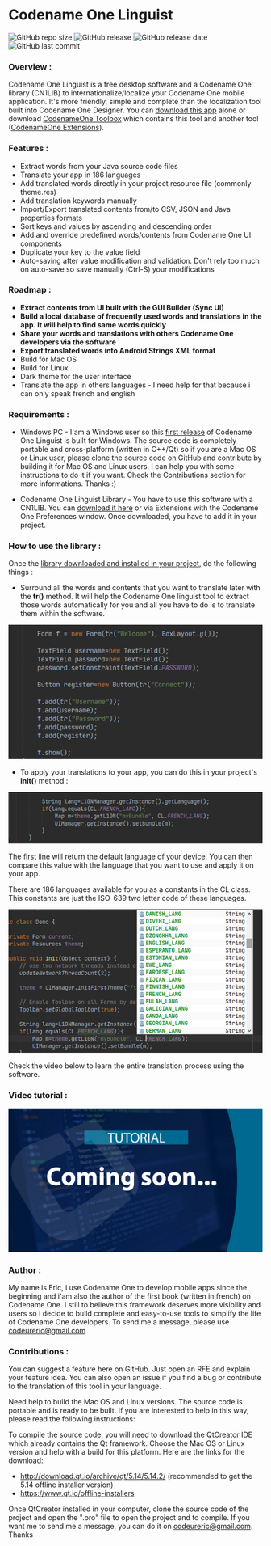 # Codename One Linguist

![GitHub repo size](https://img.shields.io/github/repo-size/ericlight/CN1Linguist?style=plastic)
![GitHub release](https://img.shields.io/github/v/release/ericlight/CN1Linguist?style=plastic)
![GitHub release date](https://img.shields.io/github/release-date/ericlight/CN1Linguist?style=plastic)
![GitHub last commit](https://img.shields.io/github/last-commit/ericlight/CN1Linguist?color=red&style=plastic)

### Overview :
Codename One Linguist is a free desktop software and a Codename One library (CN1LIB) to internationalize/localize your Codename One mobile application. 
It's more friendly, simple and complete than the localization tool built into Codename One Designer. 
You can [download this app](https://github.com/ericlight/CN1Linguist/releases/tag/1.0) alone or download [CodenameOne Toolbox](https://ericlight.github.io/CN1Toolbox) which contains this tool and another tool ([CodenameOne Extensions](https://ericlight.github.io/CN1Extensions)).

### Features :
- Extract words from your Java source code files
- Translate your app in 186 languages
- Add translated words directly in your project resource file (commonly theme.res)
- Add translation keywords manually
- Import/Export translated contents from/to CSV, JSON and Java properties formats
- Sort keys and values by ascending and descending order
- Add and override predefined words/contents from Codename One UI components
- Duplicate your key to the value field
- Auto-saving after value modification and validation. Don't rely too much on auto-save so save manually (Ctrl-S) your modifications

### Roadmap :
- **Extract contents from UI built with the GUI Builder (Sync UI)**
- **Build a local database of frequently used words and translations in the app. It will help to find same words quickly**
- **Share your words and translations with others Codename One developers via the software**
- **Export translated words into Android Strings XML format**
- Build for Mac OS
- Build for Linux
- Dark theme for the user interface
- Translate the app in others languages - I need help for that because i can only speak french and english


### Requirements :
- Windows PC - I'am a Windows user so this [first release](https://github.com/ericlight/CN1Linguist/releases/tag/1.0) of Codename One Linguist is built for Windows. 
The source code is completely portable and cross-platform (written in C++/Qt) so if you are a Mac OS or Linux user, please clone the source code on GitHub and contribute by building it for Mac OS and Linux users. 
I can help you with some instructions to do it if you want. Check the Contributions section for more informations. Thanks :) 

- Codename One Linguist Library - You have to use this software with a CN1LIB. You can [download it here](https://github.com/ericlight/CN1Linguist/releases/download/1.0/CN1LinguistLib.cn1lib) or via Extensions with the Codename One Preferences window. Once downloaded, you have to add it in your project.

### How to use the library :
Once the [library downloaded and installed in your project](https://www.codenameone.com/blog/automatically-install-update-distribute-cn1libs-extensions.html), do the following things : 
- Surround all the words and contents that you want to translate later with the **tr()** method. It will help the Codename One linguist tool to extract those words automatically for you and all you have to do is to translate them within the software.

![Image](screenshots/cn1linguist1.png "Surround words with tr() method")

- To apply your translations to your app, you can do this in your project's **init()** method :

![Image](screenshots/cn1linguist2.png "")

The first line will return the default language of your device. You can then compare this value with the language that you want to use and apply it on your app.

There are 186 languages available for you as a constants in the CL class. This constants are just the ISO-639 two letter code of these languages.

![Image](screenshots/cn1linguist3.png "")

Check the video below to learn the entire translation process using the software. 

### Video tutorial :
![Image](screenshots/tutorial.jpg "")

### Author :
My name is Eric, i use Codename One to develop mobile apps since the beginning and i'am also the author of the first book (written in french) on Codename One. I still to believe this framework deserves more visibility and users so i decide to build complete and easy-to-use tools to simplify the life of Codename One developers. 
 To send me a message, please use [codeureric@gmail.com](mailto:codeureric@gmail.com)

### Contributions :
You can suggest a feature here on GitHub. Just open an RFE and explain your feature idea. You can also open an issue if you find a bug or contribute to the translation of this tool in your language.

Need help to build the Mac OS and Linux versions. The source code is portable and is ready to be built. If you are interested to help in this way, please read the following instructions:

To compile the source code, you will need to download the QtCreator IDE which already contains the Qt framework. Choose the Mac OS or Linux version and help with a build for this platform. Here are the links for the download:
- http://download.qt.io/archive/qt/5.14/5.14.2/ (recommended to get the 5.14 offline installer version)
- https://www.qt.io/offline-installers

Once QtCreator installed in your computer, clone the source code of the project and open the ".pro" file to open the project and to compile. If you want me to send me a message, you can do it on [codeureric@gmail.com](mailto:codeureric@gmail.com). Thanks